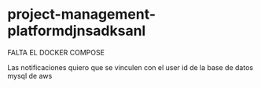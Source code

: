 # project-management-platformdjnsadksanl
 
FALTA EL DOCKER COMPOSE

Las notificaciones quiero que se vinculen con el user id de la base de datos mysql de aws